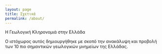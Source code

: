 ```yaml
---
layout: page
title: Σχετικά
permalink: /about/
---
```


Η Γεωλογική Κληρονομιά στην Ελλάδα

Ο ιστόχωρος αυτός δημιουργήθηκε με σκοπό την ανακάλυψη και προβολή των 10 πιο σημαντικών γεωλογικών μνημείων της Ελλάδας.


